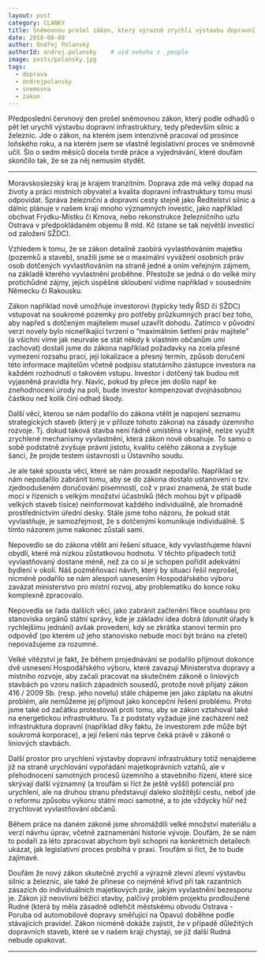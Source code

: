 ```yaml
---
layout: post
category: CLANKY
title: Sněmovnou prošel zákon, který výrazně zrychlí výstavbu dopravní infrastruktury v MSK
date: 2018-08-08
author: Ondřej Polanský
authorId: ondrej.polansky    # uid nekoho z _people
image: posts/polansky.jpg
tags:
  - doprava
  - ondrejpolansky
  - snemovna
  - zakon
---
```


Předposlední červnový den prošel sněmovnou zákon, který podle odhadů o pět let urychlí výstavbu dopravní infrastruktury, tedy především silnic a železnic. Jde o zákon, na kterém jsem intenzivně pracoval od prosince loňského roku, a na kterém jsem se vlastně legislativní proces ve sněmovně učil. Šlo o sedm měsíců docela tvrdé práce a vyjednávání, které doufám skončilo tak, že se za něj nemusím stydět.

<hr>

Moravskoslezský kraj je krajem tranzitním. Doprava zde má velký dopad na životy a práci místních obyvatel a kvalita dopravní infrastruktury tomu musí odpovídat. Správa železniční a dopravní cesty stejně jako Ředitelství silnic a dálnic plánuje v našem kraji mnoho významných investic, jako například obchvat Frýdku-Místku či Krnova, nebo rekonstrukce železničního uzlu Ostrava v předpokládaném objemu 8 mld. Kč (stane se tak největší investicí od založení SŽDC).

Vzhledem k tomu, že se zákon detailně zaobírá vyvlastňováním majetku (pozemků a staveb), snažili jsme se o maximální vyvážení osobních práv osob dotčených vyvlastňováním na straně jedné a oním veřejným zájmem, na základě kterého vyvlastnění proběhne. Přestože se jedná o do velké míry protichůdné zájmy, jejich úspěšné skloubení vidíme například v sousedním Německu či Rakousku.

Zákon například nově umožňuje investorovi (typicky tedy ŘSD či SŽDC) vstupovat na soukromé pozemky pro potřeby průzkumných prací bez toho, aby napřed s dotčeným majitelem musel uzavřít dohodu. Zatímco v původní verzi novely bylo nicneříkající tvrzení o “maximálním šetření práv majitele” (a všichni víme jak neurvale se stát někdy k vlastním občanům umí zachovat) dostali jsme do zákona například požadavky na zcela přesné vymezení rozsahu prací, její lokalizace a přesný termín, způsob doručení této informace majitelům včetně podpisu statutárního zástupce investora na každém rozhodnutí o takovém vstupu. Investor i dotčený tak budou mít vyjasněná pravidla hry. Navíc, pokud by přece jen došlo např ke znehodnocení úrody na poli, bude investor kompenzovat dvojnásobnou částkou než kolik činí odhad škody.

Další věcí, kterou se nám podařilo do zákona vtělit je napojení seznamu strategických staveb (který je v příloze tohoto zákona) na zásady územního rozvoje. Tj. dokud taková stavba není řádně umístěna v krajině, nelze využít zrychlené mechanismy vyvlastnění, která zákon nově obsahuje. To samo o sobě podstatně zvyšuje právní jistotu, kvalitu celého zákona a zvyšuje šanci, že projde testem ústavnosti u Ústavního soudu.

Je ale také spousta věcí, které se nám prosadit nepodařilo. Například se nám nepodařilo zabránit tomu, aby se do zákona dostalo ustanovení o tzv. zjednodušeném doručování písemností, což v praxi znamená, že stát bude moci v řízeních s velkým množství účastníků (těch mohou být v případě velkých staveb tisíce) neinformovat každého individuálně, ale hromadně prostřednictvím úřední desky. Stále jsme toho názoru, že pokud stát vyvlastňuje, je samozřejmost, že s dotčenými komunikuje individuálně. S tímto názorem jsme nakonec zůstali sami.

Nepovedlo se do zákona vtělit ani řešení situace, kdy vyvlastňujeme hlavní obydlí, které má nízkou zůstatkovou hodnotu. V těchto případech totiž vyvlastňovaný dostane méně, než za co si je schopen pořídit adekvátní bydlení v okolí. Náš pozměňovací návrh, který by situaci řešil neprošel, nicméně podařilo se nám alespoň usnesením Hospodářského výboru zavázat ministerstvo pro místní rozvoj, aby problematiku do konce roku komplexně zpracovalo.

Nepovedla se řada dalších věcí, jako zabránit začlenění fikce souhlasu pro stanoviska orgánů státní správy, kde je základní idea dobrá (donutit úřady k rychlejšímu jednání) avšak provedení, kdy se zkrátka stanoví termín pro odpověď (po kterém už jeho stanovisko nebude moci být bráno na zřetel) nepovažujeme za rozumné.

Velké vítězství je fakt, že během projednávání se podařilo přijmout dokonce dvě usnesení Hospodářského výboru, které zavazují Ministerstva dopravy a místního rozvoje, aby začali pracovat na skutečném zákoně o liniových stavbách po vzoru našich západních sousedů, protože nově přijatý zákon 416 / 2009 Sb. (resp. jeho novelu) stále chápeme jen jako záplatu na akutní problém, ale nemůžeme jej přijmout jako koncepční řešení problému. Proto jsme také od začátku protestovali proti tomu, aby se zákon vztahoval také na energetickou infrastrukturu. Ta z podstaty vyžaduje jiné zacházení než infrastruktura dopravní (například díky faktu, že investorem zde může být soukromá korporace), a její řešení nás teprve čeká právě v zákoně o liniových stavbách.

Další prostor pro urychlení výstavby dopravní infrastruktury totiž nenajdeme již na straně urychlování vypořádání majetkoprávních vztahů, ale v přehodnocení samotných procesů územního a stavebního řízení, které sice skrývají další významný (a troufám si říct že ještě vyšší) potenciál pro urychlení, ale na druhou stranu představují daleko složitější cestu, neboť jde o reformu způsobu výkonu státní moci samotné, a to jde vždycky hůř než zrychlovat vyvlastňování občanů.

Během práce na daném zákoně jsme shromáždili velké množství materiálu a verzí návrhu úprav, včetně zaznamenání historie vývoje. Doufám, že se nám to podaří za léto zpracovat abychom byli schopni na konkrétních detailech ukázat, jak legislativní proces probíhá v praxi. Troufám si říct, že to bude zajímavé.

Doufám že nový zákon skutečně zrychlí a výrazně zlevní zlevní výstavbu silnic a železnic, ale také že přinese co nejméně křivd při tak razantních zásazích do individuálních majetkových práv, jakým vyvlastnění bezesporu je. Zákon již neovlivní běžící stavby, palčivý problém projektu prodloužené Rudné (která by měla zásadně odlehčit městskému obvodu Ostrava - Poruba od automobilové dopravy směřující na Opavu) doběhne podle stávajících pravidel. Zákon nicméně dokáže zajistit, že v případě důležitých dopravních staveb, které se v našem kraji chystají, se již další Rudná nebude opakovat.

- - -
